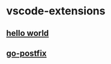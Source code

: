 # vscode-extensions

## [hello world](/hello-world/README.md)

## [go-postfix](/go-postfix/README.md)

